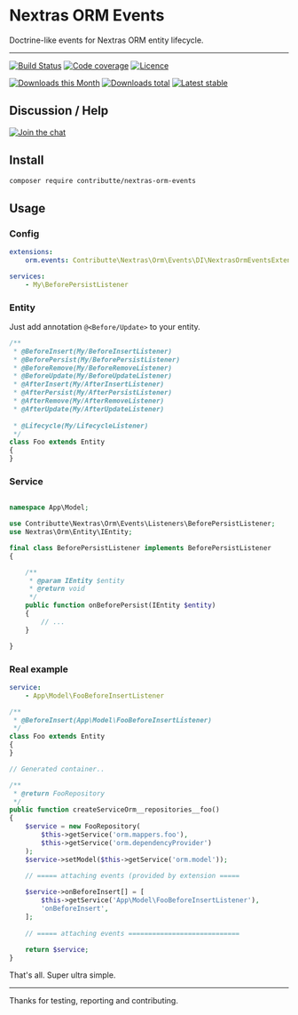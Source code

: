 # Nextras ORM Events

Doctrine-like events for Nextras ORM entity lifecycle.

-----

[![Build Status](https://img.shields.io/travis/contributte/nextras-orm-events.svg?style=flat-square)](https://travis-ci.org/contributte/nextras-orm-events)
[![Code coverage](https://img.shields.io/coveralls/contributte/nextras-orm-events.svg?style=flat-square)](https://coveralls.io/r/contributte/nextras-orm-events)
[![Licence](https://img.shields.io/packagist/l/contributte/nextras-orm-events.svg?style=flat-square)](https://packagist.org/packages/contributte/nextras-orm-events)

[![Downloads this Month](https://img.shields.io/packagist/dm/contributte/nextras-orm-events.svg?style=flat-square)](https://packagist.org/packages/contributte/nextras-orm-events)
[![Downloads total](https://img.shields.io/packagist/dt/contributte/nextras-orm-events.svg?style=flat-square)](https://packagist.org/packages/contributte/nextras-orm-events)
[![Latest stable](https://img.shields.io/packagist/v/contributte/nextras-orm-events.svg?style=flat-square)](https://packagist.org/packages/contributte/nextras-orm-events)
 
## Discussion / Help
 
[![Join the chat](https://img.shields.io/gitter/room/contributte/contributte.svg?style=flat-square)](http://bit.ly/ctteg)

## Install

```sh
composer require contributte/nextras-orm-events
```

## Usage

### Config

```yaml
extensions:
    orm.events: Contributte\Nextras\Orm\Events\DI\NextrasOrmEventsExtension
```

```yaml
services:
    - My\BeforePersistListener
```

### Entity

Just add annotation `@<Before/Update>` to your entity.

```php
/**
 * @BeforeInsert(My/BeforeInsertListener)
 * @BeforePersist(My/BeforePersistListener)
 * @BeforeRemove(My/BeforeRemoveListener)
 * @BeforeUpdate(My/BeforeUpdateListener)
 * @AfterInsert(My/AfterInsertListener)
 * @AfterPersist(My/AfterPersistListener)
 * @AfterRemove(My/AfterRemoveListener)
 * @AfterUpdate(My/AfterUpdateListener)
 
 * @Lifecycle(My/LifecycleListener)
 */
class Foo extends Entity
{
}

```

### Service

```php

namespace App\Model;

use Contributte\Nextras\Orm\Events\Listeners\BeforePersistListener;
use Nextras\Orm\Entity\IEntity;

final class BeforePersistListener implements BeforePersistListener
{

    /**
     * @param IEntity $entity
     * @return void
     */
    public function onBeforePersist(IEntity $entity)
    {
        // ...
    }

}
```

### Real example

```yaml
service:
    - App\Model\FooBeforeInsertListener
```

```php
/**
 * @BeforeInsert(App\Model\FooBeforeInsertListener)
 */
class Foo extends Entity
{
}
```

```php
// Generated container.. 

/**
 * @return FooRepository
 */
public function createServiceOrm__repositories__foo()
{
    $service = new FooRepository(
        $this->getService('orm.mappers.foo'),
        $this->getService('orm.dependencyProvider')
    );
    $service->setModel($this->getService('orm.model'));

    // ===== attaching events (provided by extension =====
        
    $service->onBeforeInsert[] = [
        $this->getService('App\Model\FooBeforeInsertListener'),
        'onBeforeInsert',
    ];
    
    // ===== attaching events ============================
    
    return $service;
}
```

That's all. Super ultra simple.

-----

Thanks for testing, reporting and contributing.
